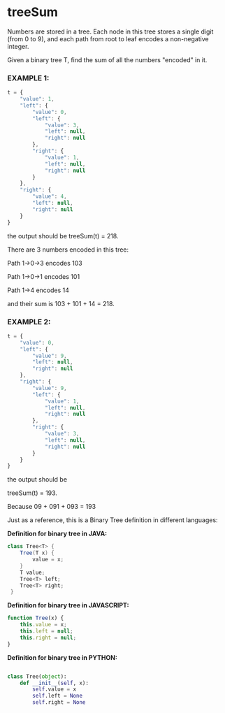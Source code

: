 # treeSum

Numbers are stored in a tree. Each node in this tree stores a single digit (from 0 to 9), and each path from root to leaf encodes a non-negative integer.

Given a binary tree T, find the sum of all the numbers "encoded" in it.

### EXAMPLE 1:

```javascript
t = {
    "value": 1,
    "left": {
        "value": 0,
        "left": {
            "value": 3,
            "left": null,
            "right": null
        },
        "right": {
            "value": 1,
            "left": null,
            "right": null
        }
    },
    "right": {
        "value": 4,
        "left": null,
        "right": null
    }
}
```

the output should be
treeSum(t) = 218.

There are 3 numbers encoded in this tree:

Path 1->0->3 encodes 103

Path 1->0->1 encodes 101

Path 1->4 encodes 14

and their sum is 103 + 101 + 14 = 218.



### EXAMPLE 2:

```javascript
t = {
    "value": 0,
    "left": {
        "value": 9,
        "left": null,
        "right": null
    },
    "right": {
        "value": 9,
        "left": {
            "value": 1,
            "left": null,
            "right": null
        },
        "right": {
            "value": 3,
            "left": null,
            "right": null
        }
    }
}
```

the output should be

treeSum(t) = 193.

Because 09 + 091 + 093 = 193

Just as a reference, this is a Binary Tree definition in different languages:

**Definition for binary tree in JAVA:**

```java
class Tree<T> {
    Tree(T x) {
        value = x;
    }
    T value;
    Tree<T> left;
    Tree<T> right;
 }
```

**Definition for binary tree in JAVASCRIPT:**

```javascript
function Tree(x) {
    this.value = x;
    this.left = null;
    this.right = null;
}
```

**Definition for binary tree in PYTHON:**

```python

class Tree(object):
    def __init__(self, x):
        self.value = x
        self.left = None
        self.right = None
```
